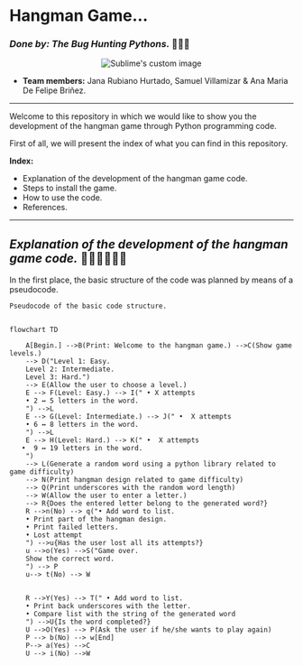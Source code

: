 # **Hangman Game...**

### _Done by:  The Bug Hunting Pythons._  :bug:🦗:bug:

<p align="center">
  <img src="https://user-images.githubusercontent.com/124607045/236589667-741812cd-a5f3-4fd6-b797-b63bd8582732.png" alt="Sublime's custom image"/>
</p>

* **Team members:**  Jana Rubiano Hurtado, Samuel Villamizar & Ana Maria De Felipe Briñez.

---

Welcome to this repository in which we would like to show you the development of the hangman game through Python programming code.

First of all, we will present the index of what you can find in this repository.

**Index:**
* Explanation of the development of the hangman game code.
* Steps to install the game.
* How to use the code.
* References. 

---

##  _Explanation of the development of the hangman game code._  :woman_technologist::woman_technologist::man_technologist:

In the first place, the basic structure of the code was planned by means of a pseudocode. 

 `Pseudocode of the basic code structure. `

```mermaid

flowchart TD

    A[Begin.] -->B(Print: Welcome to the hangman game.) -->C(Show game levels.)
    --> D("Level 1: Easy.
    Level 2: Intermediate.
    Level 3: Hard.")
    --> E(Allow the user to choose a level.)
    E --> F(Level: Easy.) --> I(" • X attempts
    • 2 ↔ 5 letters in the word.
    ") -->L
    E --> G(Level: Intermediate.) --> J(" •  X attempts
    • 6 ↔ 8 letters in the word.
    ") -->L
    E --> H(Level: Hard.) --> K(" •  X attempts
   •  9 ↔ 19 letters in the word.
    ") 
    --> L(Generate a random word using a python library related to game difficulty) 
    --> N(Print hangman design related to game difficulty)
    --> Q(Print underscores with the random word length)
    --> W(Allow the user to enter a letter.)
    --> R{Does the entered letter belong to the generated word?}
    R -->n(No) --> q("• Add word to list. 
    • Print part of the hangman design.
    • Print failed letters. 
    • Lost attempt
    ") -->u{Has the user lost all its attempts?}
    u -->o(Yes) -->S("Game over. 
    Show the correct word. 
    ") --> P
    u--> t(No) --> W
    

    R -->Y(Yes) --> T(" • Add word to list. 
    • Print back underscores with the letter.
    • Compare list with the string of the generated word
    ") -->U{Is the word completed?} 
    U -->O(Yes) --> P(Ask the user if he/she wants to play again)
    P --> b(No) --> w[End]
    P--> a(Yes) -->C
    U --> i(No) -->W
   

```
